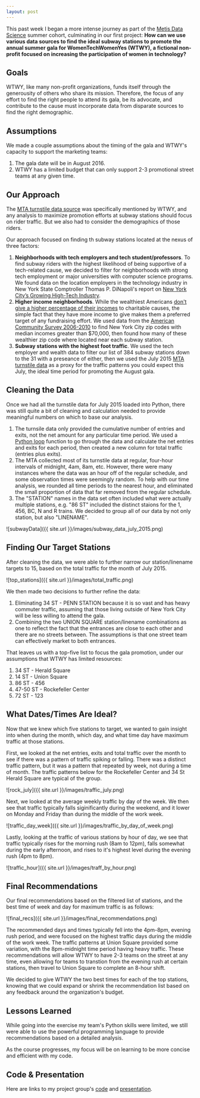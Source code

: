 ```yaml
---
layout: post
---
```


This past week I began a more intense journey as part of the [Metis Data Science](http://www.thisismetis.com/data-science) summer cohort, culminating in our first project: **How can we use various data sources to find the ideal subway stations to promote the annual summer gala for WomenTechWomenYes (WTWY), a fictional non-profit focused on increasing the participation of women in technology?**

## Goals

WTWY, like many non-profit organizations, funds itself through the generousity of others who share its mission. Therefore, the focus of any effort to find the right people to attend its gala, be its advocate, and contribute to the cause must incorporate data from disparate sources to find the right demographic.

## Assumptions

We made a couple assumptions about the timing of the gala and WTWY's capacity to support the marketing teams:
1. The gala date will be in August 2016.
2. WTWY has a limited budget that can only support 2-3 promotional street teams at any given time.

## Our Approach

The [MTA turnstile data source](http://web.mta.info/developers/turnstile.html) was specifically mentioned by WTWY, and any analysis to maximize promotion efforts at subway stations should focus on rider traffic. But we also had to consider the demographics of those riders.

Our approach focused on finding th subway stations located at the nexus of three factors:

1. **Neighborhoods with tech employers and tech student/professors**. To find subway riders with the highest likelihood of being supportive of a tech-related cause, we decided to filter for neighborhoods with strong tech employment or major universities with computer science programs. We found data on the location employers in the technology industry in New York State Comptroller Thomas P. DiNapoli's report on [New York City’s Growing High-Tech Industry](https://www.osc.state.ny.us/osdc/rpt2-2015.pdf).
2. **Higher income neighborhoods**. While the wealthiest Americans [don't give a higher percentage of their incomes](https://philanthropy.com/article/As-Wealthy-Give-Smaller-Share/152481) to charitable causes, the simple fact that they have more income to give makes them a preferred target of any fundraising effort. We used data from the [American Community Survey 2006-2010](https://www.census.gov/programs-surveys/acs/data.html) to find New York City zip codes with median incomes greater than $70,000, then found how many of these wealthier zip code where located near each subway station.
3. **Subway stations with the highest foot traffic**. We used the tech employer and wealth data to filter our list of 384 subway stations down to the 31 with a preseance of either, then we used the July 2015 [MTA turnstile data](http://web.mta.info/developers/turnstile.html) as a proxy for the traffic patterns you could expect this July, the ideal time period for promoting the August gala.

## Cleaning the Data

Once we had all the turnstile data for July 2015 loaded into Python, there was still quite a bit of cleaning and calculation needed to provide meaningful numbers on which to base our analysis. 

1. The turnsile data only provided the cumulative number of entries and exits, not the net amount for any particular time period. We used a [Python loop](http://www.tutorialspoint.com/python/python_loops.htm) function to go through the data and calculate the net entries and exits for each period, then created a new column for total traffic (entries plus exits).
2. The MTA collected most of its turnstile data at regular, four-hour intervals of midnight, 4am, 8am, etc. However, there were many instances where the data was an hour off of the regular schedule, and some observation times were seemingly random. To help with our time analysis, we rounded all time periods to the nearest hour, and eliminated the small proportion of data that far removed from the regular schedule.
3. The "STATION" names in the data set often included what were actually multiple stations, e.g. "86 ST" included the distinct staions for the 1, 456, BC, N and R trains. We decided to group all of our data by not only station, but also "LINENAME".

![subwayData]({{ site.url }}/images/subway_data_july_2015.png)

## Finding Our Target Stations

After cleaning the data, we were able to further narrow our station/linename targets to 15, based on the total traffic for the month of July 2015.

![top_stations]({{ site.url }}/images/total_traffic.png)

We then made two decisions to further refine the data:
1. Eliminating 34 ST - PENN STATION because it is so vast and has heavy commuter traffic, assuming that those living outside of New York City will be less willing to attend the gala.
2. Combining the two UNION SQUARE station/linename combinations as one to reflect the fact that the entrances are close to each other and there are no streets between. The assumptions is that one street team can effectively market to both entrances.

That leaves us with a top-five list to focus the gala promotion, under our assumptions that WTWY has limited resources:
1. 34 ST - Herald Square
2. 14 ST - Union Square
3. 86 ST - 456
4. 47-50 ST - Rockefeller Center
5. 72 ST - 123

## What Dates/Times Are Ideal?

Now that we knew which five stations to target, we wanted to gain insight into when during the month, which day, and what time day have maximum traffic at those stations.

First, we looked at the net entries, exits and total traffic over the month to see if there was a pattern of traffic spiking or falling. There was a distinct traffic pattern, but it was a pattern that repeated by week, not during a time of month. The traffic patterns below for the Rockefeller Center and 34 St Herald Square are typical of the group.

![rock_july]({{ site.url }}/images/traffic_july.png)


Next, we looked at the average weekly traffic by day of the week. We then see that traffic typically falls siginificantly during the weekend, and it lower on Monday and Friday than during the middle of the work week.

![traffic_day_week]({{ site.url }}/images/traffic_by_day_of_week.png)


Lastly, looking at the traffic of various stations by hour of day, we see that traffic typically rises for the morning rush (8am to 12pm), falls somewhat during the early afternoon, and rises to it's highest level during the evening rush (4pm to 8pm).

![traffic_hour]({{ site.url }}/images/traff_by_hour.png)

## Final Recommendations

Our final recommendations based on the filtered list of stations, and the best time of week and day for maximum traffic is as follows:

![final_recs]({{ site.url }}/images/final_recommendations.png)

The recommended days and times typically fell into the 4pm-8pm, evening rush period, and were focused on the highest traffic days during the middle of the work week. The traffic patterns at Union Square provided some variation, with the 8pm-midnight time period having heavy traffic. These recommendations will allow WTWY to have 2-3 teams on the street at any time, even allowing for teams to transtion from the evening rush at certain stations, then travel to Union Square to complete an 8-hour shift.

We decided to give WTWY the two best times for each of the top stations, knowing that we could expand or shrink the recommendation list based on any feedback around the organization's budget.

## Lessons Learned

While going into the exercise my team's Python skills were limited, we still were able to use the powerful programming language to provide recommendations based on a detailed analysis. 

As the course progresses, my focus will be on learning to be more concise and efficient with my code.

## Code & Presentation

Here are links to my project group's [code](https://github.com/colekev/project-benson-mta-data/blob/master/mta_july_2015.ipynb) and [presentation](https://github.com/colekev/project-benson-mta-data/blob/master/Benson%20project.pdf).
